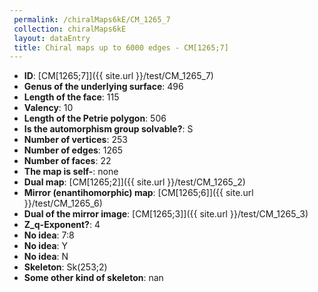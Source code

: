 ```yaml
--- 
 permalink: /chiralMaps6kE/CM_1265_7 
 collection: chiralMaps6kE
 layout: dataEntry
 title: Chiral maps up to 6000 edges - CM[1265;7]
---
```


- **ID**: [CM[1265;7]]({{ site.url }}/test/CM_1265_7)
- **Genus of the underlying surface**: 496
- **Length of the face**: 115
- **Valency**: 10
- **Length of the Petrie polygon**: 506
- **Is the automorphism group solvable?**: S
- **Number of vertices**: 253
- **Number of edges**: 1265
- **Number of faces**: 22
- **The map is self-**: none
- **Dual map**: [CM[1265;2]]({{ site.url }}/test/CM_1265_2)
- **Mirror (enantihomorphic) map**: [CM[1265;6]]({{ site.url }}/test/CM_1265_6)
- **Dual of the mirror image**: [CM[1265;3]]({{ site.url }}/test/CM_1265_3)
- **Z_q-Exponent?**: 4
- **No idea**:  7:8
- **No idea**: Y
- **No idea**: N
- **Skeleton**: Sk(253;2)
- **Some other kind of skeleton**: nan

